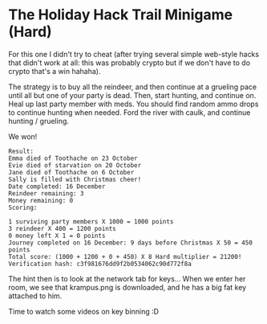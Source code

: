 # The Holiday Hack Trail Minigame (Hard)

For this one I didn't try to cheat (after trying several simple web-style hacks that didn't work at all: this was probably crypto but if we don't have to do crypto that's a win hahaha).

The strategy is to buy all the reindeer, and then continue at a grueling pace until all but one of your party is dead.
Then, start hunting, and continue on. Heal up last party member with meds.
You should find random ammo drops to continue hunting when needed.
Ford the river with caulk, and continue hunting / grueling.

We won!
```
Result:
Emma died of Toothache on 23 October
Evie died of starvation on 20 October
Jane died of Toothache on 6 October
Sally is filled with Christmas cheer!
Date completed: 16 December
Reindeer remaining: 3
Money remaining: 0
Scoring:

1 surviving party members X 1000 = 1000 points
3 reindeer X 400 = 1200 points
0 money left X 1 = 0 points
Journey completed on 16 December: 9 days before Christmas X 50 = 450 points
Total score: (1000 + 1200 + 0 + 450) X 8 Hard multiplier = 21200!
Verification hash: c3f981676dd9f2b0534062c90d772f8a
```

The hint then is to look at the network tab for keys...
When we enter her room, we see that krampus.png is downloaded, and he has a big fat key attached to him.

Time to watch some videos on key binning :D